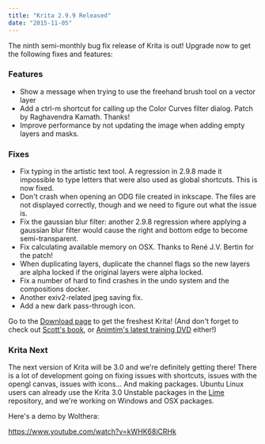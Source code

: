 ```yaml
---
title: "Krita 2.9.9 Released"
date: "2015-11-05"
---
```


The ninth semi-monthly bug fix release of Krita is out! Upgrade now to get the following fixes and features:

### Features

- Show a message when trying to use the freehand brush tool on a vector layer
- Add a ctrl-m shortcut for calling up the Color Curves filter dialog. Patch by Raghavendra Kamath. Thanks!
- Improve performance by not updating the image when adding empty layers and masks.

### Fixes

- Fix typing in the artistic text tool. A regression in 2.9.8 made it impossible to type letters that were also used as global shortcuts. This is now fixed.
- Don't crash when opening an ODG file created in inkscape. The files are not displayed correctly, though and we need to figure out what the issue is.
- Fix the gaussian blur filter: another 2.9.8 regression where applying a gaussian blur filter would cause the right and bottom edge to become semi-transparent.
- Fix calculating available memory on OSX. Thanks to René J.V. Bertin for the patch!
- When duplicating layers, duplicate the channel flags so the new layers are alpha locked if the original layers were alpha locked.
- Fix a number of hard to find crashes in the undo system and the compositions docker.
- Another exiv2-related jpeg saving fix.
- Add a new dark pass-through icon.

Go to the [Download page](https://krita.org/download/krita-desktop/) to get the freshest Krita! (And don't forget to check out [Scott's book](https://krita.org/item/new-krita-book-release-and-giveaway/), or [Animtim's latest training DVD](https://krita.org/item/secrets-of-krita-the-third-krita-training-dvd/) either!)

### Krita Next

The next version of Krita will be 3.0 and we're definitely getting there! There is a lot of development going on fixing issues with shortcuts, issues with the opengl canvas, issues with icons... And making packages. Ubuntu Linux users can already use the Krita 3.0 Unstable packages in the [Lime](https://launchpad.net/~dimula73/+archive/ubuntu/krita) repository, and we're working on Windows and OSX packages.

Here's a demo by Wolthera:

https://www.youtube.com/watch?v=kWHK68iCRHk
